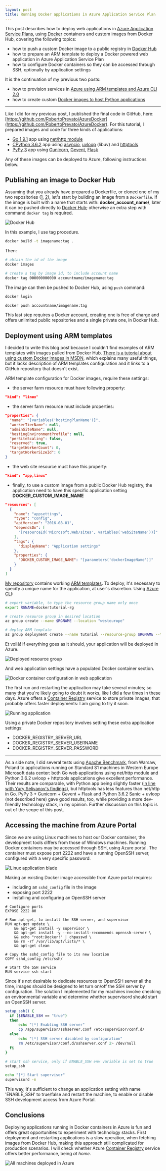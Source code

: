 ```yaml
---
layout: post
title: Running Docker applications in Azure Application Service Plan
---
```


This post describes how to deploy web applications in [Azure Application Service Plans](https://docs.microsoft.com/en-us/azure/app-service/azure-web-sites-web-hosting-plans-in-depth-overview), using [Docker](https://www.docker.com) containers and custom images from Docker Hub, covering the following topics: 
* how to push a custom Docker image to a public registry in [Docker Hub](https://hub.docker.com)
* how to prepare an ARM template to deploy a Docker powered web application in Azure Application Service Plan
* how to configure Docker containers so they can be accessed through SSH, optionally by application settings

 It is the continuation of my previous two posts:
* how to provision services in [Azure using ARM templates and Azure CLI 2.0](https://robertoprevato.github.io/How-to-provision-Azure-resources-using-Azure-CLI-and-ARM-templates/)
* how to create custom [Docker images to host Python applications](https://robertoprevato.github.io/How-to-run-PyPy-powered-web-apps-in-Docker/)

---

Like I did for my previous post, I published the final code in GitHub, here: [https://github.com/RobertoPrevato/AzureDocker](https://github.com/RobertoPrevato/AzureDocker). For this tutorial, I prepared images and code for three kinds of applications:
* [Go 1.9.1](https://golang.org) app using [net/http module](https://golang.org/pkg/net/http/)
* [CPython 3.6.2](https://www.python.org) app using [asyncio](https://docs.python.org/3/library/asyncio.html), [uvloop](https://magic.io/blog/uvloop-blazing-fast-python-networking/) (libuv) and [httptools](https://github.com/MagicStack/httptools)
* [PyPy 3](http://pypy.org) app using [Gunicorn](http://gunicorn.org), [Gevent](http://sdiehl.github.io/gevent-tutorial/#greenlets), [Flask](http://flask.pocoo.org)

Any of these images can be deployed to Azure, following instructions below. 

## Publishing an image to Docker Hub
Assuming that you already have prepared a Dockerfile, or cloned one of my two repositories ([1](https://github.com/RobertoPrevato/PyDocker), [2](https://github.com/RobertoPrevato/AzureDocker)), let's start by building an image from a `Dockerfile`. If the image is built with a name that starts with: **docker_account_name/**, later it can be pushed directly to [Docker Hub](https://hub.docker.com); otherwise an extra step with command `docker tag` is required.

![Docker Hub](https://robertoprevato.github.io/images/posts/azuredocker/docker-hub-account.png)

In this example, I use tag procedure.
```bash
docker build -t imagename:tag .
```

Then:
```bash
# obtain the id of the image
docker images

# create a tag by image id, to include account name
docker tag 000000000000 accountname/imagename:tag
```

The image can then be pushed to Docker Hub, using `push` command:

```bash
docker login

docker push accountname/imagename:tag
```

This last step requires a Docker account, creating one is free of charge and offers unlimited public repositories and a single private one, in Docker Hub.

## Deployment using ARM templates
I decided to write this blog post because I couldn't find examples of ARM templates with images pulled from Docker Hub. [There is a tutorial about using custom Docker images in MSDN](https://docs.microsoft.com/en-us/azure/app-service/containers/tutorial-custom-docker-image), which explains many useful things, but it lacks description of ARM templates configuration and it links to a GitHub repository that doesn't exist.

ARM template configuration for Docker images, require these settings:
* the server farm resource must have following property:
```json
"kind": "linux"
```
* the server farm resource must include properties:
```json
"properties": {
  "name": "[variables('hostingPlanName')]",
  "workerTierName": null,
  "adminSiteName": null,
  "hostingEnvironmentProfile": null,
  "perSiteScaling": false,
  "reserved": true,
  "targetWorkerCount": 0,
  "targetWorkerSizeId": 0
}
```
* the web site resource must have this property:
```json
"kind": "app,linux"
```
* finally, to use a custom image from a public Docker Hub registry, the application need to have this specific application setting **DOCKER_CUSTOM_IMAGE_NAME**

```json
"resources": [
  {
    "name": "appsettings",
    "type": "config",
    "apiVersion": "2016-08-01",
    "dependsOn": [
      "[resourceId('Microsoft.Web/sites', variables('webSiteName'))]"
    ],
    "tags": {
      "displayName": "Application settings"
    },
    "properties": {
      "DOCKER_CUSTOM_IMAGE_NAME": "[parameters('dockerImageName')]"
    }
  }
]
```

[My repository](https://github.com/RobertoPrevato/AzureDocker) contains working [ARM templates](https://github.com/RobertoPrevato/AzureDocker/blob/master/PythonUvloopHttpTools/arm/azuredeploy.json). To deploy, it's necessary to specify a unique name for the application, at user's discretion. Using [Azure CLI](https://robertoprevato.github.io/How-to-provision-Azure-resources-using-Azure-CLI-and-ARM-templates/):

```bash
# export variable, to type the resource group name only once
export RGNAME=dockertutorial-rg

# create resource group in desired location
az group create --name $RGNAME --location "westeurope"

# deploy ARM template
az group deployment create --name tutorial --resource-group $RGNAME --template-file azuredeploy.json --parameters applicationName=UNIQUE_APP_NAME
```

Et voilà! If everything goes as it should, your application will be deployed in Azure.

![Deployed resource group](https://robertoprevato.github.io/images/posts/azuredocker/docker-tutorial-rg.png)

And web application settings have a populated Docker container section.

![Docker container configuration in web application](https://robertoprevato.github.io/images/posts/azuredocker/azure-docker-container.png)

The first run and restarting the application may take several minutes; so many that you're likely going to doubt it works, like I did a few times in these days. Azure offers a [Container Registry](https://azure.microsoft.com/en-us/services/container-registry/) service to store private images, that probably offers faster deployments: I am going to try it soon.

![Running application](https://robertoprevato.github.io/images/posts/azuredocker/azure-working-web.png)

Using a private Docker repository involves setting these extra application settings:
* DOCKER_REGISTRY_SERVER_URL
* DOCKER_REGISTRY_SERVER_USERNAME
* DOCKER_REGISTRY_SERVER_PASSWORD

---

As a side note, I did several tests using [Apache Benchmark](http://httpd.apache.org/docs/current/programs/ab.html), from Warsaw, Poland to applications running on Standard S1 machines in Western Europe Microsoft data center: both Go web applications using net/http module and Python 3.6.2 uvloop + httptools applications give excellent performance. Their results are comparable, with Python app being slightly faster ([in line with Yury Selivanov's findings](https://magic.io/blog/uvloop-blazing-fast-python-networking/)), but httptools has less features than net/http in Go. PyPy 3 + Gunicorn + Gevent + Flask and Python 3.6.2 Sanic + uvloop (not described here) gave good results, too, while providing a more dev-friendly technology stack, in my opinion. Further discussion on this topic is out of the scope of this post.

## Accessing the machine from Azure Portal

Since we are using Linux machines to host our Docker container, the development tools differs from those of Windows machines. Running Docker containers may be accessed through SSH, using Azure portal. The container must expose port 2222 and have a running OpenSSH server, configured with a very specific password.

![Linux application blade](https://robertoprevato.github.io/images/posts/azuredocker/docker-app-blade.png)

Making an existing Docker image accessible from Azure portal requires:
* including an `sshd_config` file in the image
* exposing port 2222
* installing and configuring an OpenSSH server

```docker
# Configure ports
EXPOSE 2222 80

# Run apt-get, to install the SSH server, and supervisor
RUN apt-get update \ 
    && apt-get install -y supervisor \
    && apt-get install -y --no-install-recommends openssh-server \
    && echo "root:Docker!" | chpasswd \
    && rm -rf /var/lib/apt/lists/* \
    && apt-get clean

# Copy the sshd_config file to its new location
COPY sshd_config /etc/ssh/

# Start the SSH service
RUN service ssh start
```

Since it's not desirable to dedicate resources to OpenSSH server all the time, images should be designed to let turn on/off the SSH server by configuration. The solution I implemented for my machines involve checking an environmental variable and determine whether supervisord should start an OpenSSH server.

```bash
setup_ssh() {
  if ($ENABLE_SSH == "true")
  then
      echo "[*] Enabling SSH server"
      cp /app/supervisor/sshserver.conf /etc/supervisor/conf.d/
  else
      echo "[*] SSH server disabled by configuration"
      rm /etc/supervisor/conf.d/sshserver.conf 2> /dev/null
  fi
}

# start ssh service, only if ENABLE_SSH env variable is set to true
setup_ssh

echo "[*] Start supervisor"
supervisord -n
```

This way, it's sufficient to change an application setting with name 'ENABLE_SSH' to true/false and restart the machine, to enable or disable SSH development access from Azure Portal.

## Conclusions
Deploying applications running in Docker containers in Azure is fun and offers great opportunities to experiment with technology stacks. First deployment and restarting applications is a slow operation, when fetching images from Docker Hub, making this approach still complicated for production scenarios. I will check whether Azure [Container Registry](https://azure.microsoft.com/en-us/services/container-registry/) service offers better performance, being *at home*.

![All machines deployed in Azure](https://robertoprevato.github.io/images/posts/azuredocker/azure-tutorial-rg-demo-apps.png)
